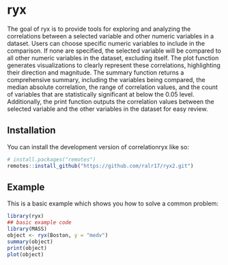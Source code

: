 
# ryx

<!-- badges: start -->
<!-- badges: end -->

The goal of ryx is to provide tools for exploring and analyzing the correlations between
    a selected variable and other numeric variables in a dataset. Users can choose specific numeric
    variables to include in the comparison. If none are specified, the selected variable will be
    compared to all other numeric variables in the dataset, excluding itself. The plot function
    generates visualizations to clearly represent these correlations, highlighting their direction
    and magnitude. The summary function returns a comprehensive summary, including the variables
    being compared, the median absolute correlation, the range of correlation values, and the count
    of variables that are statistically significant at below the 0.05 level. Additionally, the print
    function outputs the correlation values between the selected variable and the other variables in
    the dataset for easy review.
    

## Installation

You can install the development version of correlationryx like so:

``` r
# install.packages("remotes")
remotes::install_github("https://github.com/ralr17/ryx2.git")
```

## Example

This is a basic example which shows you how to solve a common problem:

``` r
library(ryx)
## basic example code
library(MASS)
object <- ryx(Boston, y = "medv")
summary(object)
print(object)
plot(object)

```

